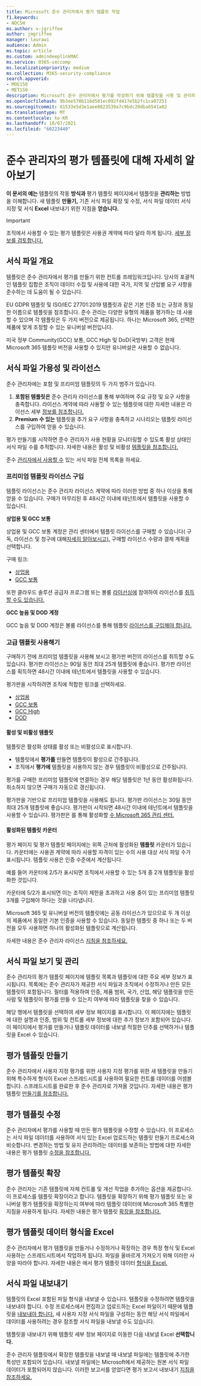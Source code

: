 ```yaml
---
title: Microsoft 준수 관리자에서 평가 템플릿 작업
f1.keywords:
- NOCSH
ms.author: v-jgriffee
author: jmgriffee
manager: laurawi
audience: Admin
ms.topic: article
ms.custom: admindeeplinkMAC
ms.service: O365-seccomp
ms.localizationpriority: medium
ms.collection: M365-security-compliance
search.appverid:
- MOE150
- MET150
description: Microsoft 준수 관리자에서 평가를 작성하기 위해 템플릿을 사용 및 관리하는 방법을 이해합니다. 서식 있는 파일 형식을 사용하여 서식 있는 서식 Excel 수정합니다.
ms.openlocfilehash: 9b3ee570b116d501ec092fd417e5b2fc1ca07251
ms.sourcegitcommit: 81533e5d3e1aee0823539a7c9bdc20dba6541a02
ms.translationtype: MT
ms.contentlocale: ko-KR
ms.lasthandoff: 10/07/2021
ms.locfileid: "60223440"
---
```

# <a name="learn-about-assessment-templates-in-compliance-manager"></a>준수 관리자의 평가 템플릿에 대해 자세히 알아보기

**이 문서의 예는** 템플릿의 작동 **방식과** 평가 템플릿 페이지에서 템플릿을 **관리하는** 방법을 이해합니다. 새 템플릿 **만들기,** 기존  서식  파일 확장 및 수정, 서식 파일 데이터 서식 지정 및 서식 **Excel** 내보내기 위한 지침을 **얻습니다.**

> [!IMPORTANT]
> 조직에서 사용할 수 있는 평가 템플릿은 사용권 계약에 따라 달라 하게 됩니다. [세부 정보를 검토합니다.](/office365/servicedescriptions/microsoft-365-service-descriptions/microsoft-365-tenantlevel-services-licensing-guidance/microsoft-365-security-compliance-licensing-guidance)

## <a name="templates-overview"></a>서식 파일 개요

템플릿은 준수 관리자에서 평가를 만들기 위한 컨트롤 프레임워크입니다. 당사의 포괄적인 템플릿 집합은 조직이 데이터 수집 및 사용에 대한 국가, 지역 및 산업별 요구 사항을 준수하는 데 도움이 될 수 있습니다.

EU GDPR 템플릿 및 ISO/IEC 27701:2019 템플릿과 같은 기본 인증 또는 규정과 동일한 이름으로 템플릿을 참조합니다. 준수 관리는 다양한 유형의 제품을 평가하는 데 사용할 수 있으며 각 템플릿은 두 가지 버전으로 제공됩니다. 하나는 Microsoft 365, 선택한 제품에 맞게 조정할 수 있는 유니버설 버전입니다.

미국 정부 Community(GCC) 보통, GCC High 및 DoD(국방부) 고객은 현재 Microsoft 365 템플릿 버전을 사용할 수 있지만 유니버설은 사용할 수 없습니다.

## <a name="template-availability-and-licensing"></a>서식 파일 가용성 및 라이선스

준수 관리자에는 포함 및 프리미엄 템플릿의 두 가지 범주가 있습니다.

1. **포함된 템플릿은** 준수 관리자 라이선스를 통해 부여하며 주요 규정 및 요구 사항을 충족합니다. 라이선스 계약에 따라 사용할 수 있는 템플릿에 대한 자세한 내용은 라이선스 세부 [정보를 참조합니다.](/office365/servicedescriptions/microsoft-365-service-descriptions/microsoft-365-tenantlevel-services-licensing-guidance/microsoft-365-security-compliance-licensing-guidance#compliance-manager)
2. **Premium 수 있는** 템플릿을 추가 요구 사항을 충족하고 시나리오는 템플릿 라이선스를 구입하여 얻을 수 있습니다.

평가 만들기를 시작하면 준수 관리자가 사용 현황을 모니터링할 수 있도록 활성 상태인 서식 파일 수를 추적합니다. 자세한 내용은 활성 및 비활성 [템플릿을 참조합니다.](compliance-manager-templates.md#active-and-inactive-templates)

준수 [관리자에서 사용할 수](compliance-manager-templates-list.md) 있는 서식 파일 전체 목록을 하세요.

### <a name="purchase-premium-template-licenses"></a>프리미엄 템플릿 라이선스 구입

템플릿 라이선스는 준수 관리자 라이선스 계약에 따라 이러한 방법 중 하나 이상을 통해 얻을 수 있습니다. 구매가 마무리된 후 48시간 이내에 테넌트에서 템플릿을 사용할 수 있습니다.

**상업용 및 GCC 보통**

상업용 및 GCC 보통 계정은 관리 센터에서 템플릿 라이선스를 구매할 수 있습니다( 구독, 라이선스 및 청구에 대해[자세히 알아보시고).](/microsoft-365/commerce/) 구매할 라이선스 수량과 결제 계획을 선택합니다.

구매 링크:

- [상업용](https://admin.microsoft.com/Adminportal/Home?#/catalog/offer-details/compliance-manager-premium-assessment-add-on/46E9BF2A-3C8D-4A69-A7E7-3DA04687636D)
- [GCC 보통](https://admin.microsoft.com/Adminportal/Home?#/catalog/offer-details/compliance-manager-premium-assessment-add-on/3129986d-5f4b-413b-a34b-b706db5a7669)

또한 클라우드 솔루션 공급자 프로그램 또는 볼륨 [라이선싱에](https://partner.microsoft.com/membership/cloud-solution-provider) 참여하여 라이선스를 [취득할 수도 있습니다.](https://www.microsoft.com/licensing/licensing-programs/licensing-programs)

**GCC 높음 및 DOD 계정**

GCC 높음 및 DOD 계정은 볼륨 라이선스를 통해 템플릿 [라이선스를 구입해야 합니다.](https://www.microsoft.com/licensing/licensing-programs/licensing-programs)

### <a name="try-out-premium-templates"></a>고급 템플릿 사용해기

구매하기 전에 프리미엄 템플릿을 사용해 보시고 평가판 버전의 라이선스를 취득할 수도 있습니다. 평가판 라이선스는 90일 동안 최대 25개 템플릿에 좋습니다. 평가판 라이선스를 획득하면 48시간 이내에 테넌트에서 템플릿을 사용할 수 있습니다.

평가판을 시작하려면 조직에 적합한 링크를 선택하세요.

- [상업용](https://admin.microsoft.com/Adminportal/Home?#/catalog/offer-details/compliance-manager-premium-assessment-add-on/e320704d-b7c9-4012-b6a6-0a2679790360)
- [GCC 보통](https://admin.microsoft.com/Adminportal/Home?#/catalog/offer-details/compliance-manager-premium-assessment-add-on/87ed2908-0a8d-430a-9635-558ed42b581f)
- [GCC High](https://portal.office365.us/SubscriptionDetails?OfferId=e14362d7-2c11-4a43-9c92-59f1b499b96a)
- [DOD](https://portal.apps.mil/Commerce/Trial.aspx?OfferId=17e28290-7de6-41a9-af30-f6497396ab2e)

#### <a name="active-and-inactive-templates"></a>활성 및 비활성 템플릿

템플릿은 활성화 상태를 활성 또는 비활성으로 표시합니다.

- 템플릿에서 **평가를** 만들면 템플릿이 활성으로 간주됩니다.
- 조직에서 **평가에** 템플릿을 사용하지 않는 경우 템플릿이 비활성으로 간주됩니다.

평가를 구매한 프리미엄 템플릿에 연결하는 경우 해당 템플릿은 1년 동안 활성화됩니다. 취소하지 않으면 구매가 자동으로 갱신됩니다.

평가판을 기반으로 프리미엄 템플릿을 사용해도 됩니다. 평가판 라이선스는 30일 동안 최대 25개 템플릿에 좋습니다. 평가판이 시작되면 48시간 이내에 테넌트에서 템플릿을 사용할 수 있습니다. 평가판은 를 통해 활성화할 <a href="https://go.microsoft.com/fwlink/p/?linkid=2024339" target="_blank">수 Microsoft 365 관리 센터.</a>

#### <a name="activated-templates-counter"></a>활성화된 템플릿 카운터

평가 페이지 및 평가 템플릿 페이지에는 위쪽 근처에 활성화된 **템플릿** 카운터가 있습니다. 카운터에는 사용권 계약에 따라 사용할 자격이 있는 수의 사용 대상 서식 파일 수가 표시됩니다. 템플릿 사용은 인증 수준에서 계산됩니다.

예를 들어 카운터에 2/5가 표시되면 조직에서 사용할 수 있는 5개 중 2개 템플릿을 활성화한 것입니다.

카운터에 5/2가 표시되면 이는 조직이 제한을 초과하고 사용 중이 있는 프리미엄 템플릿 3개를 구입해야 하다는 것을 나타냅니다.

Microsoft 365 및 유니버설 버전의 템플릿에는 공동 라이선스가 있으므로 두 개 이상의 제품에서 동일한 기본 인증을 사용할 수 있습니다. 동일한 템플릿 중 하나 또는 두 버전을 모두 사용하면 하나의 활성화된 템플릿으로 계산됩니다.

자세한 내용은 준수 관리자 라이선스 [지침을 참조하세요.](/office365/servicedescriptions/microsoft-365-service-descriptions/microsoft-365-tenantlevel-services-licensing-guidance/microsoft-365-security-compliance-licensing-guidance#compliance-manager)

## <a name="view-and-manage-templates"></a>서식 파일 보기 및 관리

준수 관리자의 평가 템플릿 페이지에 템플릿 목록과 템플릿에 대한 주요 세부 정보가 표시됩니다. 목록에는 준수 관리자가 제공한 서식 파일과 조직에서 수정하거나 만든 모든 템플릿이 포함됩니다. 필터를 적용하여 인증, 제품 범위, 국가, 산업, 해당 템플릿을 만든 사람 및 템플릿이 평가를 만들 수 있는지 여부에 따라 템플릿을 찾을 수 있습니다.

해당 행에서 템플릿을 선택하여 세부 정보 페이지를 표시합니다. 이 페이지에는 템플릿에 대한 설명과 인증, 범위 및 컨트롤 세부 정보에 대한 추가 정보가 포함되어 있습니다. 이 페이지에서 평가를 만들거나 템플릿 데이터를 내보낼 적절한 단추를 선택하거나 템플릿을 Excel 수 있습니다.

## <a name="create-an-assessment-template"></a>평가 템플릿 만들기

준수 관리자에서 사용자 지정 평가를 위한 사용자 지정 평가를 위한 새 템플릿을 만들기 위해 특수하게 형식이 Excel 스프레드시트를 사용하여 필요한 컨트롤 데이터를 어셈블합니다. 스프레드시트를 완료한 후 준수 관리자로 가져올 것입니다. 자세한 내용은 평가 템플릿 [만들기를 참조합니다.](compliance-manager-templates-create.md)

## <a name="modify-an-assessment-template"></a>평가 템플릿 수정

준수 관리자에서 평가를 사용할 때 만든 평가 템플릿을 수정할 수 있습니다. 이 프로세스는 서식 파일 데이터를 사용하여 서식 있는 Excel 업로드하는 템플릿 만들기 프로세스와 비슷합니다. 변경하는 방법 및 유지 관리하려는 데이터를 보존하는 방법에 대한 자세한 내용은 평가 템플릿 [수정을 참조합니다.](compliance-manager-templates-modify.md)

## <a name="extend-an-assessment-template"></a>평가 템플릿 확장

준수 관리자는 기존 템플릿에 자체 컨트롤 및 개선 작업을 추가하는 옵션을 제공합니다. 이 프로세스를 템플릿 확장이라고 합니다. 템플릿을 확장하기 위해 평가 템플릿 또는 유니버설 평가 템플릿을 확장하는지 여부에 따라 템플릿 데이터에 Microsoft 365 특별한 지침을 사용하게 됩니다. 자세한 내용은 평가 템플릿 [확장을 참조합니다.](compliance-manager-templates-extend.md)

## <a name="format-assessment-template-data-in-excel"></a>평가 템플릿 데이터 형식을 Excel

준수 관리자에서 평가 템플릿을 만들거나 수정하거나 확장하는 경우 특정 형식 및 Excel 사용하는 스프레드시트에서 작업하게 됩니다. 파일을 올바르게 가져오기 위해 이러한 사양을 따라야 합니다. 자세한 내용은 에서 평가 템플릿 데이터 [형식을 Excel.](compliance-manager-templates-format-excel.md)

## <a name="export-a-template"></a>서식 파일 내보내기

템플릿의 Excel 포함된 파일 형식을 내보낼 수 있습니다. 템플릿을 수정하려면 템플릿을 내보내야 합니다. 수정 프로세스에서 편집하고 업로드하는 Excel 파일이기 때문에 템플릿을 [내보내야 합니다.](compliance-manager-templates-modify.md) 새 사용자 지정 서식 파일을 구성하는 동안 해당 서식 파일에서 데이터를 사용하려는 경우 참조할 서식 파일을 내보낼 수도 있습니다.

템플릿을 내보내기 위해 템플릿 세부 정보 페이지로 이동한 다음 내보낼 Excel **선택합니다.**

준수 관리자 템플릿에서 확장한 템플릿을 내보낼 때 내보낼 파일에는 템플릿에 추가한 특성만 포함되어 있습니다. 내보낼 파일에는 Microsoft에서 제공하는 원본 서식 파일 데이터가 포함되어지 않습니다. 이러한 보고서를 얻었다면 평가 보고서 내보내기 [지침을 참조하세요.](compliance-manager-assessments.md#export-an-assessment-report)